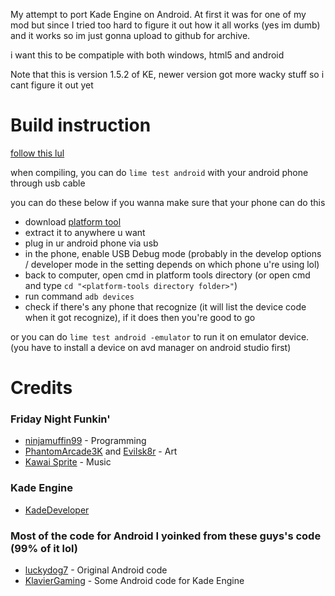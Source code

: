 My attempt to port Kade Engine on Android. At first it was for one of my mod but since I tried too hard to figure it out how it all works (yes im dumb) and it works so im just gonna upload to github for archive.

i want this to be compatiple with both windows, html5 and android

Note that this is version 1.5.2 of KE, newer version got more wacky stuff so i cant figure it out yet

# Build instruction
[follow this lul](https://github.com/luckydog7/Funkin-android)

when compiling, you can do `lime test android` with your android phone through usb cable

you can do these below if you wanna make sure that your phone can do this

 - download [platform tool](https://developer.android.com/studio/releases/platform-tools)
 - extract it to anywhere u want
 - plug in ur android phone via usb
 - in the phone, enable USB Debug mode (probably in the develop options / developer mode in the setting depends on which phone u're using lol)
 - back to computer, open cmd in platform tools directory (or open cmd and type `cd "<platform-tools directory folder>"`)
 - run command `adb devices`
 - check if there's any phone that recognize (it will list the device code when it got recognize), if it does then you're good to go

or you can do `lime test android -emulator` to run it on emulator device. (you have to install a device on avd manager on android studio first)

# Credits
### Friday Night Funkin'
 - [ninjamuffin99](https://twitter.com/ninja_muffin99) - Programming
 - [PhantomArcade3K](https://twitter.com/phantomarcade3k) and [Evilsk8r](https://twitter.com/evilsk8r) - Art
 - [Kawai Sprite](https://twitter.com/kawaisprite) - Music

### Kade Engine
- [KadeDeveloper](https://twitter.com/KadeDeveloper)

### Most of the code for Android I yoinked from these guys's code (99% of it lol)
- [luckydog7](https://www.youtube.com/channel/UCeHXKGpDKo2eqYKVkqCUdaA) - Original Android code
- [KlavierGaming](https://www.youtube.com/channel/UCcaaRaMVhZulqORqfbr17zw) - Some Android code for Kade Engine
